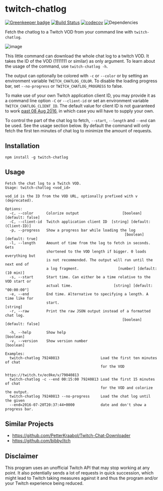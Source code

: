 # twitch-chatlog

[![Greenkeeper badge](https://badges.greenkeeper.io/freaktechnik/twitch-chatlog.svg)](https://greenkeeper.io/)
[![Build Status](https://travis-ci.org/freaktechnik/twitch-chatlog.svg?branch=master)](https://travis-ci.org/freaktechnik/twitch-chatlog) [![codecov](https://codecov.io/gh/freaktechnik/twitch-chatlog/branch/master/graph/badge.svg)](https://codecov.io/gh/freaktechnik/twitch-chatlog) ![Dependencies](https://david-dm.org/freaktechnik/twitch-chatlog.svg)

Fetch the chatlog to a Twitch VOD from your command line with `twitch-chatlog`.

![image](https://user-images.githubusercontent.com/640949/32186906-b3275e40-bda3-11e7-95a2-4cccb6ce9b3b.png)

This little command can download the whole chat log to a twitch VOD. It takes the ID of the VOD (1111111 or similar) as only argument. To learn about the usage of the command, use `twitch-chatlog -h`.

The output can optionally be colored with `-c` or `--color` or by setting an environment variable `TWITCH_CHATLOG_COLOR`. To disable the loading progress bar, set `--no-progress` or `TWITCH_CHATLOG_PROGRESS` to false.

To make use of your own Twitch application client ID, you may provide it as a command line option `-C` or `--client-id` or set an environment variable `TWITCH_CHATLOG_CLIENT_ID`. The default value for client ID is not guaranteed to work [past 08 Aug 2016](https://discuss.dev.twitch.tv/t/client-id-requirement-faqs/6108), in which case you will have to supply your own.

To control the part of the chat log to fetch, `--start`, `--length` and `--end` can be used. See the usage section below. By default the command will only fetch the first ten minutes of chat log to minimize the amount of requests.

## Installation
```
npm install -g twitch-chatlog
```

## Usage
```
Fetch the chat log to a Twitch VOD.
Usage: twitch-chatlog <vod_id>

vod_id is the ID from the VOD URL, optionally prefixed with v (deprecated).

Options:
  -c, --color      Colorize output                    [boolean] [default: false]
  -C, --client-id  Twitch application client ID  [string] [default: (Client-ID)]
  -p, --progress   Show a progress bar while loading the log
                                                       [boolean] [default: true]
  -l, --length     Amount of time from the log to fetch in seconds. Gets
                   shortened to the VOD length if bigger. 0 loads everything but
                   is not recommended. The output will run until the next end of
                   a log fragment.                  [number] [default: (10 min)]
  -s, --start      Start time. Can either be a time relative to the VOD start or
                   actual time.                   [string] [default: "00:00:00"]
  -e, --end        End time. Alternative to specifying a length. A time like for
                   start.                                               [string]
  -r, --raw        Print the raw JSON output instead of a formatted chat log.
                                                      [boolean] [default: false]

  -h, --help       Show help                                           [boolean]
  -v, --version    Show version number                                 [boolean]

Examples:
  twitch-chatlog 79240813                   Load the first ten minutes of chat
                                            for the VOD
                                            https://twitch.tv/ec0ke/v/79040813
  twitch-chatlog -c --end 00:15:00 79240813 Load the first 15 minutes of chat
                                            for the VOD and colorize the output.
  twitch-chatlog 79240813 --no-progress     Load the chat log until the given
  --end=2016-07-20T20:37:44+0000            date and don't show a progress bar.

```

## Similar Projects
 - https://github.com/PetterKraabol/Twitch-Chat-Downloader
 - https://github.com/bibby/itch

## Disclaimer
This program uses an unofficial Twitch API that may stop working at any point. It also potentially sends a lot of requests in quick succession, which might lead to Twitch taking measures against it and thus the program and/or your Twitch experience being reduced.
